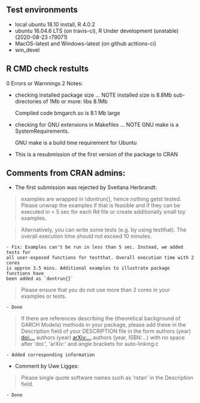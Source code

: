 ## Test environments
* local ubuntu 18.10 install, R 4.0.2
* ubuntu 16.04.6 LTS (on travis-ci), R Under development (unstable) (2020-08-23 r79071)
* MacOS-latest and Windows-latest (on github acttions-ci)
* win_devel

  
## R CMD check restults

0 Errors or Warnnings
2 Notes:

* checking installed package size ... NOTE
    installed size is  8.8Mb
    sub-directories of 1Mb or more:
      libs   8.1Mb

  Compiled code bmgarch.so is 8.1 Mb large

* checking for GNU extensions in Makefiles ... NOTE
  GNU make is a SystemRequirements.

  GNU make is a build time requirement for Ubuntu

* This is a resubmission of the first version of the package to CRAN

## Comments from CRAN admins:
* The first submission was rejected by Svetlana Herbrandt:

> examples are wrapped in \dontrun{}, hence nothing getst 
> tested. Please unwrap the examples if that is feasible and if they can
> be executed in < 5 sec for each Rd file or create additionally small toy
> examples.

> Alternatively, you can write some tests (e.g. by using testthat). The
> overall execution time should not exceed 10 minutes.

	- Fix: Examples can't be run in less than 5 sec. Instead, we added tests for
	all user-exposed functions for testthat. Overall execution time with 2 cores
	is approx 3.5 mins. Additional examples to illustrate package functions have
	been added as `dontrun{}`

> Please ensure that you do not use more than 2 cores in your examples or
> tests.

	- Done

> If there are references describing the (theoretical background of GARCH
> Models) methods in your package, please add these in the Description
> field of your DESCRIPTION file in the form
> authors (year) <doi:...>
> authors (year) <arXiv:...>
> authors (year, ISBN:...)
> with no space after 'doi:', 'arXiv:' and angle brackets for auto-linking.c

	- Added corresponding information

* Comment by Uwe Ligges: 
> Please single quote software names such as 'rstan' in the Description field.
	
	- Done
